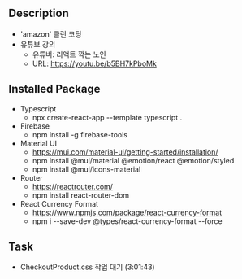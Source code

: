 ## Description
- 'amazon' 클린 코딩
- 유튜브 강의
  - 유튜버: 리액트 깍는 노인
  - URL: https://youtu.be/b5BH7kPboMk

## Installed Package
- Typescript
  - npx create-react-app --template typescript .
- Firebase
  - npm install -g firebase-tools
- Material UI
  - https://mui.com/material-ui/getting-started/installation/
  - npm install @mui/material @emotion/react @emotion/styled
  - npm install @mui/icons-material
- Router
  - https://reactrouter.com/
  - npm install react-router-dom
- React Currency Format
  - https://www.npmjs.com/package/react-currency-format
  - npm i --save-dev @types/react-currency-format --force

## Task
- CheckoutProduct.css 작업 대기 (3:01:43)